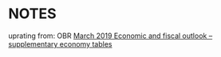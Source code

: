 # NOTES

uprating from:
OBR [March 2019 Economic and fiscal outlook – supplementary economy tables](https://obr.uk/data/
)
